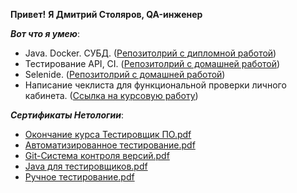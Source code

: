   **Привет!**
  **Я Дмитрий Столяров, QA-инженер**
  
   ***Вот что я умею***:
- Java. Docker. СУБД. ([Репозитолрий с дипломной работой](https://github.com/Jazwel/Diplom-QA60))
- Тестирование API, CI. ([Репозитолрий с домашней работой](https://github.com/Jazwel/Api-Ci))
- Selenide. ([Репозитолрий с домашней работой](https://github.com/Jazwel/Selenide))
- Написание чеклиста для функциональной проверки личного кабинета. ([Ссылка на курсовую работу](https://docs.google.com/spreadsheets/d/1-0Kq89cU7Bl6cGLkQphRGfqaBoLh3exiY1zhgCYUjyg/edit?usp=sharing))

  
***Сертификаты Нетологии***:


- [Окончание курса Тестировщик ПО.pdf](https://netology.ru/sharing/ef4f396e6cc4675c2c52434150aa30ca?utm_source=social&utm_campaign=achievements)  
- [Автоматизированное тестирование.pdf](https://netology.ru/sharing/4bcd4f331546fd9d4dde8de860b73134?utm_source=social&utm_campaign=achievements)
- [Git-Система контроля версий.pdf](https://netology.ru/sharing/e5073a6b1f9f289f71739575b4858c02?utm_source=social&utm_campaign=achievements)
- [Java для тестировщиков.pdf](https://netology.ru/sharing/cd4e27ad8af070cbe602114439cc3af9?utm_source=social&utm_campaign=achievements)
- [Ручное тестирование.pdf](https://netology.ru/sharing/e9de79ba47877a17a1e2602522523fba?utm_source=social&utm_campaign=achievements)



